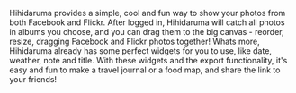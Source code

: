 Hihidaruma provides a simple, cool and fun way to show your photos from  both Facebook and Flickr. After logged in, Hihidaruma will catch all photos in albums you choose, and you can drag them to the big canvas - reorder, resize, dragging Facebook and Flickr photos together! Whats more, Hihidaruma already has some perfect widgets for you to use, like date, weather, note and title. With these widgets and the export functionality, it's easy and fun to make a travel journal or a food map, and share the link to your friends!